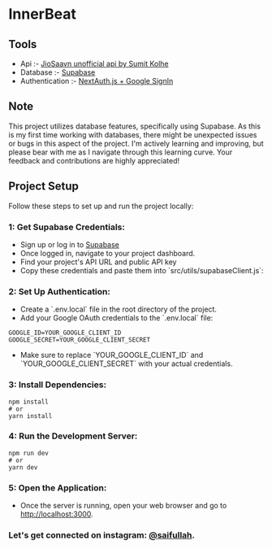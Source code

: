 # InnerBeat

## Tools

<ul>
  <li>Api :- <a href="https://github.com/sumitkolhe/jiosaavn-api">JioSaavn unofficial api by Sumit Kolhe</a></li>
  <li>Database :- <a href="https://supabase.com">Supabase</a></li>
  <li>Authentication :- <a href="https://next-auth.js.org">NextAuth.js + Google SignIn</a></li>
</ul>

## Note 
This project utilizes database features, specifically using Supabase. As this is my first time working with databases, there might be unexpected issues or bugs in this aspect of the project. I'm actively learning and improving, but please bear with me as I navigate through this learning curve. Your feedback and contributions are highly appreciated!

## Project Setup

Follow these steps to set up and run the project locally:

### 1: Get Supabase Credentials:

<ul>
  <li>Sign up or log in to <a href="https://supabase.io/">Supabase</a></li>
  <li>Once logged in, navigate to your project dashboard.</li>
  <li>Find your project's API URL and public API key</li>
  <li>Copy these credentials and paste them into `src/utils/supabaseClient.js`:</li>
</ul>

### 2: Set Up Authentication:

<ul>
  <li>Create a `.env.local` file in the root directory of the project.</li>
  <li>Add your Google OAuth credentials to the `.env.local` file:</li>
</ul>

  ```
  GOOGLE_ID=YOUR_GOOGLE_CLIENT_ID
  GOOGLE_SECRET=YOUR_GOOGLE_CLIENT_SECRET
  ```

<ul>
  <li>Make sure to replace `YOUR_GOOGLE_CLIENT_ID` and `YOUR_GOOGLE_CLIENT_SECRET` with your actual credentials.</li>
</ul>

### 3: Install Dependencies:

```
npm install
# or
yarn install
```

### 4: Run the Development Server:

```
npm run dev
# or
yarn dev
```

### 5: Open the Application:

<ul>
  <li>Once the server is running, open your web browser and go to <a href="http://localhost:3000">http://localhost:3000</a>.</li>
</ul>

### Let's get connected on instagram: <a href="https://www.linkedin.com/in/saifullah-khan-4aa554231/">@saifullah<a>.
